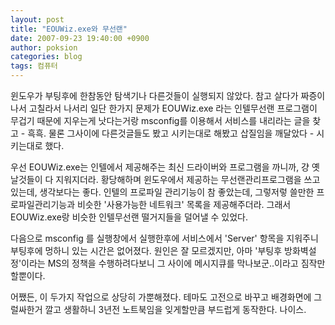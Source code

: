 ```yaml
---
layout: post
title: "EOUWiz.exe와 무선랜"
date: 2007-09-23 19:40:00 +0900
author: poksion
categories: blog
tags: 컴퓨터
---
```


윈도우가 부팅후에 한참동안 탐색기나 다른것들이 실행되지 않았다. 참고 살다가 짜증이나서 고칠라서 나서리 일단 한가지 문제가 EOUWiz.exe 라는 인텔무선랜 프로그램이 무겁기 때문에 지우는게 낫다는거랑 msconfig를 이용해서 서비스를 내리라는 글을 찾고 - 흑흑. 물론 그사이에 다른것글들도 봤고 시키는대로 해봤고 삽질임을 깨달았다 - 시키는대로 했다.

우선 EOUWiz.exe는 인텔에서 제공해주는 최신 드라이버와 프로그램을 까니까, 걍 옛날것들이 다 지워지더라. 황당해하며 윈도우에서 제공하는 무선랜관리프로그램을 쓰고 있는데, 생각보다는 좋다. 인텔의 프로파일 관리기능이 참 좋았는데, 그렇저렇 쓸만한 프로파일관리기능과 비슷한 '사용가능한 네트워크' 목록을 제공해주더라. 그래서 EOUWiz.exe랑 비슷한 인텔무선랜 떨거지들을 덜어낼 수 있었다.

다음으로 msconfig 를 실행창에서 실행한후에 서비스에서 'Server' 항목을 지워주니 부팅후에 멍하니 있는 시간은 없어졌다. 원인은 잘 모르겠지만, 아마 '부팅후 방화벽설정'이라는 MS의 정책을 수행하려다보니 그 사이에 메시지큐를 막나보군..이라고 짐작만 할뿐이다.

어쨌든, 이 두가지 작업으로 상당히 가뿐해졌다. 테마도 고전으로 바꾸고 배경화면에 그럴싸한거 깔고 생활하니 3년전 노트북임을 잊게할만큼 부드럽게 동작한다. 나이스.

